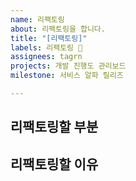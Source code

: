 ```yaml
---
name: 리팩토링
about: 리팩토링을 합니다.
title: "[리팩토링]"
labels: 리팩토링 🤨
assignees: tagrn
projects: 개발 진행도 관리보드
milestone: 서비스 알파 릴리즈

---
```


**리팩토링할 부분**
- 

**리팩토링할 이유**
-
